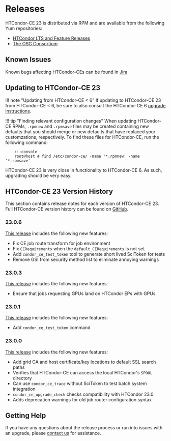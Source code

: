 Releases
========

HTCondor-CE 23 is distributed via RPM and are available from the following Yum repositories:

- [HTCondor LTS and Feature Releases](https://htcondor.org/htcondor/download/)
- [The OSG Consortium](https://osg-htc.org/docs/common/yum/)


Known Issues
------------

Known bugs affecting HTCondor-CEs can be found in
[Jira](https://opensciencegrid.atlassian.net/issues/?jql=project%20%3D%20HTCONDOR%20AND%20status%20not%20in%20(done%2C%20abandoned)%20and%20component%20%3D%20htcondor-ce%20and%20issuetype%20%3D%20bug)

Updating to HTCondor-CE 23
--------------------------

!!! note "Updating from HTCondor-CE < 6"
    If updating to HTCondor-CE 23 from HTCondor-CE < 6, be sure to also consult the HTCondor-CE 6
    [upgrade instructions](../v6/releases.md#600).

!!! tip "Finding relevant configuration changes"
    When updating HTCondor-CE RPMs, `.rpmnew` and `.rpmsave` files may be created containing new defaults that you
    should merge or new defaults that have replaced your customzations, respectively.
    To find these files for HTCondor-CE, run the following command:

        :::console
        root@host # find /etc/condor-ce/ -name '*.rpmnew' -name '*.rpmsave'

HTCondor-CE 23 is very close in functionality to HTCondor-CE 6.
As such, upgrading should be very easy.

HTCondor-CE 23 Version History
------------------------------

This section contains release notes for each version of HTCondor-CE 23.
Full HTCondor-CE version history can be found on [GitHub](https://github.com/htcondor/htcondor-ce/releases).

### 23.0.6 ###

[This release](https://github.com/htcondor/htcondor-ce/releases/tag/v23.0.6) includes the following new features:

-   Fix CE job route transform for job environment
-   Fix `CERequirements` when the `default_CERequirements` is not set
-   Add `condor_ce_test_token` tool to generate short lived SciToken for tests
-   Remove GSI from security method list to eliminate annoying warnings

### 23.0.3 ###

[This release](https://github.com/htcondor/htcondor-ce/releases/tag/v23.0.3) includes the following new features:

-   Ensure that jobs requesting GPUs land on HTCondor EPs with GPUs

### 23.0.1 ###

[This release](https://github.com/htcondor/htcondor-ce/releases/tag/v23.0.1) includes the following new features:

-   Add `condor_ce_test_token` command

### 23.0.0 ###

[This release](https://github.com/htcondor/htcondor-ce/releases/tag/v23.0.0) includes the following new features:

-   Add grid CA and host certificate/key locations to default SSL search paths
-   Verifies that HTCondor-CE can access the local HTCondor's `SPOOL` directory
-   Can use `condor_ce_trace` without SciToken to test batch system integration
-   `condor_ce_upgrade_check` checks compatibility with HTCondor 23.0
-   Adds deprecation warnings for old job router configuration syntax

Getting Help
------------

If you have any questions about the release process or run into issues with an upgrade, please
[contact us](../index.md#contact-us) for assistance.
